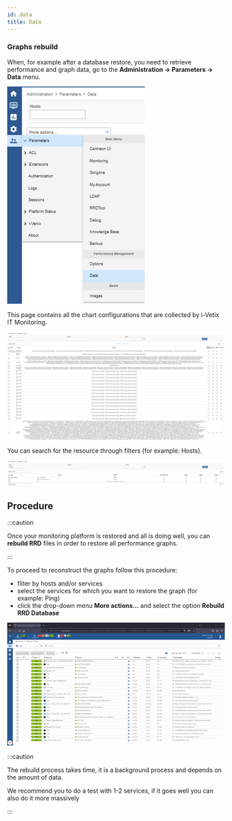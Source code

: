 ```yaml
---
id: data
title: Data
---
```


### Graphs rebuild

When, for example after a database restore, you need to retrieve performance and graph data, go to the **Administration -> Parameters -> Data** menu.

![image](../../assets/administration/backup/data-menu.png)

This page contains all the chart configurations that are collected by i-Vetix IT Monitoring.

![image](../../assets/administration/backup/data-management.png)

You can search for the resource through filters (for example: Hosts).

![image](../../assets/administration/backup/data-host-filtered.png)


## Procedure

:::caution

Once your monitoring platform is restored and all is doing well, you can **rebuild
RRD** files in order to restore all performance graphs.

:::

To proceed to reconstruct the graphs follow this procedure:

- filter by hosts and/or services
- select the services for which you want to restore the graph (for example: Ping)
- click the drop-down
menu **More actions...** and select the option **Rebuild RRD Database**

![image](../../assets/administration/backup/rrd-rebuild.gif)

:::caution

The rebuild process takes time, it is a background process and depends on the amount of data.

We recommend you to do a test with 1-2 services, if it goes well you can also do it more massively

:::
